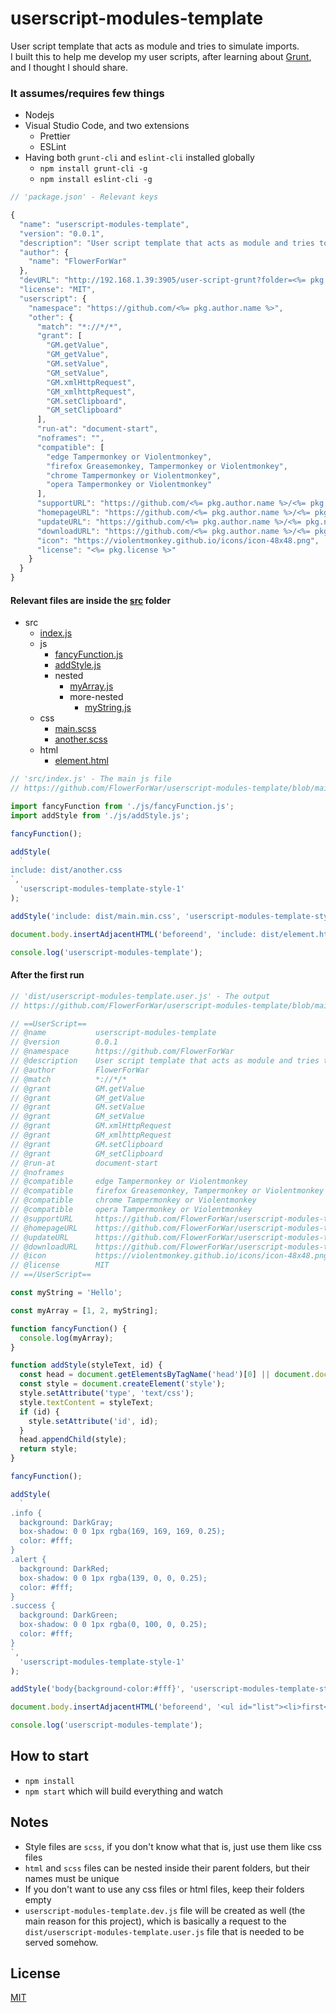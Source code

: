 # userscript-modules-template

User script template that acts as module and tries to simulate imports.  
I built this to help me develop my user scripts, after learning about [Grunt](https://gruntjs.com/), and I thought I should share.

### It assumes/requires few things

- Nodejs
- Visual Studio Code, and two extensions
  - Prettier
  - ESLint
- Having both `grunt-cli` and `eslint-cli` installed globally
  - `npm install grunt-cli -g`
  - `npm install eslint-cli -g`

```js
// 'package.json' - Relevant keys

{
  "name": "userscript-modules-template",
  "version": "0.0.1",
  "description": "User script template that acts as module and tries to simulate imports",
  "author": {
    "name": "FlowerForWar"
  },
  "devURL": "http://192.168.1.39:3905/user-script-grunt?folder=<%= pkg.name %>&_=.js",
  "license": "MIT",
  "userscript": {
    "namespace": "https://github.com/<%= pkg.author.name %>",
    "other": {
      "match": "*://*/*",
      "grant": [
        "GM.getValue",
        "GM_getValue",
        "GM.setValue",
        "GM_setValue",
        "GM.xmlHttpRequest",
        "GM_xmlhttpRequest",
        "GM.setClipboard",
        "GM_setClipboard"
      ],
      "run-at": "document-start",
      "noframes": "",
      "compatible": [
        "edge Tampermonkey or Violentmonkey",
        "firefox Greasemonkey, Tampermonkey or Violentmonkey",
        "chrome Tampermonkey or Violentmonkey",
        "opera Tampermonkey or Violentmonkey"
      ],
      "supportURL": "https://github.com/<%= pkg.author.name %>/<%= pkg.name %>/issues",
      "homepageURL": "https://github.com/<%= pkg.author.name %>/<%= pkg.name %>",
      "updateURL": "https://github.com/<%= pkg.author.name %>/<%= pkg.name %>/raw/main/dist/<%= pkg.name %>.meta.js",
      "downloadURL": "https://github.com/<%= pkg.author.name %>/<%= pkg.name %>/raw/main/dist/<%= pkg.name %>.user.js",
      "icon": "https://violentmonkey.github.io/icons/icon-48x48.png",
      "license": "<%= pkg.license %>"
    }
  }
}
```

#### Relevant files are inside the [src](https://github.com/FlowerForWar/userscript-modules-template/tree/main/src) folder

- src
  - [index.js](https://github.com/FlowerForWar/userscript-modules-template/blob/main/src/index.js)
  - js
    - [fancyFunction.js](https://github.com/FlowerForWar/userscript-modules-template/blob/main/src/js/fancyFunction.js)
    - [addStyle.js](https://github.com/FlowerForWar/userscript-modules-template/blob/main/src/js/addStyle.js)
    - nested
      - [myArray.js](https://github.com/FlowerForWar/userscript-modules-template/blob/main/src/js/nested/myArray.js)
      - more-nested
        - [myString.js](https://github.com/FlowerForWar/userscript-modules-template/blob/main/src/js/nested/more-nested/myString.js)
  - css
    - [main.scss](https://github.com/FlowerForWar/userscript-modules-template/blob/main/src/css/main.scss)
    - [another.scss](https://github.com/FlowerForWar/userscript-modules-template/blob/main/src/css/another.scss)
  - html
    - [element.html](https://github.com/FlowerForWar/userscript-modules-template/blob/main/src/html/element.html)

```js
// 'src/index.js' - The main js file
// https://github.com/FlowerForWar/userscript-modules-template/blob/main/src/index.js

import fancyFunction from './js/fancyFunction.js';
import addStyle from './js/addStyle.js';

fancyFunction();

addStyle(
  `
include: dist/another.css
`,
  'userscript-modules-template-style-1'
);

addStyle('include: dist/main.min.css', 'userscript-modules-template-style-2');

document.body.insertAdjacentHTML('beforeend', 'include: dist/element.html');

console.log('userscript-modules-template');
```

#### After the first run

```js
// 'dist/userscript-modules-template.user.js' - The output
// https://github.com/FlowerForWar/userscript-modules-template/blob/main/dist/userscript-modules-template.user.js

// ==UserScript==
// @name           userscript-modules-template
// @version        0.0.1
// @namespace      https://github.com/FlowerForWar
// @description    User script template that acts as module and tries to simulate imports
// @author         FlowerForWar
// @match          *://*/*
// @grant          GM.getValue
// @grant          GM_getValue
// @grant          GM.setValue
// @grant          GM_setValue
// @grant          GM.xmlHttpRequest
// @grant          GM_xmlhttpRequest
// @grant          GM.setClipboard
// @grant          GM_setClipboard
// @run-at         document-start
// @noframes
// @compatible     edge Tampermonkey or Violentmonkey
// @compatible     firefox Greasemonkey, Tampermonkey or Violentmonkey
// @compatible     chrome Tampermonkey or Violentmonkey
// @compatible     opera Tampermonkey or Violentmonkey
// @supportURL     https://github.com/FlowerForWar/userscript-modules-template/issues
// @homepageURL    https://github.com/FlowerForWar/userscript-modules-template
// @updateURL      https://github.com/FlowerForWar/userscript-modules-template/raw/main/dist/userscript-modules-template.meta.js
// @downloadURL    https://github.com/FlowerForWar/userscript-modules-template/raw/main/dist/userscript-modules-template.user.js
// @icon           https://violentmonkey.github.io/icons/icon-48x48.png
// @license        MIT
// ==/UserScript==

const myString = 'Hello';

const myArray = [1, 2, myString];

function fancyFunction() {
  console.log(myArray);
}

function addStyle(styleText, id) {
  const head = document.getElementsByTagName('head')[0] || document.documentElement;
  const style = document.createElement('style');
  style.setAttribute('type', 'text/css');
  style.textContent = styleText;
  if (id) {
    style.setAttribute('id', id);
  }
  head.appendChild(style);
  return style;
}

fancyFunction();

addStyle(
  `
.info {
  background: DarkGray;
  box-shadow: 0 0 1px rgba(169, 169, 169, 0.25);
  color: #fff; 
}
.alert {
  background: DarkRed;
  box-shadow: 0 0 1px rgba(139, 0, 0, 0.25);
  color: #fff; 
}
.success {
  background: DarkGreen;
  box-shadow: 0 0 1px rgba(0, 100, 0, 0.25);
  color: #fff; 
}
`,
  'userscript-modules-template-style-1'
);

addStyle('body{background-color:#fff}', 'userscript-modules-template-style-2');

document.body.insertAdjacentHTML('beforeend', '<ul id="list"><li>first</li><li>second</li><li>third</li></ul>');

console.log('userscript-modules-template');
```

## How to start

- `npm install`
- `npm start` which will build everything and watch

## Notes

- Style files are `scss`, if you don't know what that is, just use them like css files
- `html` and `scss` files can be nested inside their parent folders, but their names must be unique
- If you don't want to use any css files or html files, keep their folders empty
- `userscript-modules-template.dev.js` file will be created as well (the main reason for this project), which is basically a request to the `dist/userscript-modules-template.user.js` file that is needed to be served somehow.

## License

[MIT](https://github.com/FlowerForWar/userscript-modules-template/blob/main/LICENSE)
